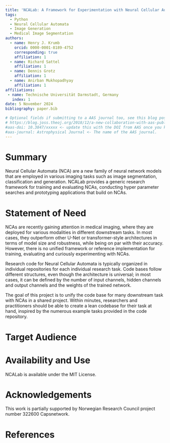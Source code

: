 ```yaml
---
title: 'NCALab: A Framework for Experimentation with Neural Cellular Automata'
tags:
  - Python
  - Neural Cellular Automata
  - Image Generation
  - Medical Image Segmentation
authors:
  - name: Henry J. Krumb
    orcid: 0000-0001-8189-4752
    corresponding: true
    affiliation: 1
  - name: Richard Sattel
    affiliation: 1
  - name: Dennis Grotz
    affiliation: 1
  - name: Anirban Mukhopadhyay
    affiliation: 1
affiliations:
 - name: Technische Universität Darmstadt, Germany
   index: 1
date: 5 November 2024
bibliography: paper.bib

# Optional fields if submitting to a AAS journal too, see this blog post:
# https://blog.joss.theoj.org/2018/12/a-new-collaboration-with-aas-publishing
#aas-doi: 10.3847/xxxxx <- update this with the DOI from AAS once you know it.
#aas-journal: Astrophysical Journal <- The name of the AAS journal.
---
```


# Summary

Neural Cellular Automata (NCA) are a new family of neural network models that are employed in various imaging tasks such as image segmentation, classification and generation.
NCALab provides a generic research framework for training and evaluating NCAs, conducting hyper parameter searches and prototyping applications that build on NCAs.


# Statement of Need

NCAs are recently gaining attention in medical imaging, where they are deployed for various modalities in different downstream tasks.
In most cases, they outperform other U-Net or transformer-style architectures in terms of model size and robustness, while being on par with their accuracy.
However, there is no unified framework or reference implementation for training, evaluating and curiously experimenting with NCAs.

Research code for Neural Cellular Automata is typically organized in individual repositories for each individual research task.
Code bases follow different structures, even though the architecture is universal; in most cases, it can be defined by the number of input channels, hidden channels and output channels and the weights of the trained network.

The goal of this project is to unify the code base for many downstream task with NCAs in a shared project.
Within minutes, researchers and practitioners should be able to create a lean codebase for their task at hand, inspired by the numerous example tasks provided in the code repository.


# Target Audience



# Availability and Use

NCALab is available under the MIT License.

# Acknowledgements

This work is partially supported by Norwegian Research Council project
number 322600 Capsnetwork.

# References
